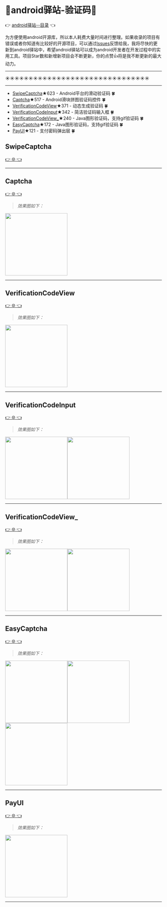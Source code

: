 # :running:android驿站-验证码:running:
:point_right: [android驿站--目录](https://github.com/enChenging/android_posthouse) :point_left: 

为方便使用android开源库，所以本人耗费大量时间进行整理。如果收录的项目有错误或者你知道有比较好的开源项目，可以通过[Issues](https://github.com/enChenging/android_posthouse/issues)反馈给我，我将尽快的更新到android驿站中，希望android驿站可以成为android开发者在开发过程中的实用工具。项目Star数和新增新项目会不断更新，你的点赞:+1:将是我不断更新的最大动力。
 
<HR style="FILTER: progid:DXImageTransform.Microsoft.Shadow(color:#987cb9,direction:145,strength:15)" width="100%" color=#987cb9 SIZE=1>
  
:sunny::sunny::sunny::sunny::sunny::sunny::sunny::sunny::sunny::sunny::sunny::sunny::sunny::sunny::sunny::sunny::sunny::sunny::sunny::sunny::sunny::sunny::sunny::sunny::sunny::sunny::sunny::sunny::sunny::sunny::sunny:
<HR style="FILTER: progid:DXImageTransform.Microsoft.Shadow(color:#987cb9,direction:145,strength:15)" width="100%" color=#987cb9 SIZE=1>


- [SwipeCaptcha](#SwipeCaptcha)★623 - Android平台的滑动验证码 :four_leaf_clover: 
- [Captcha](#Captcha)★517 - Android滑块拼图验证码控件 :four_leaf_clover: 
- [VerificationCodeView](#VerificationCodeView)★371 - 动态生成验证码 :four_leaf_clover: 
- [VerificationCodeInput](#VerificationCodeInput)★342 - 简洁验证码输入框  :four_leaf_clover: 
- [VerificationCodeView_](#VerificationCodeView_)★240 - Java图形验证码，支持gif验证码 :four_leaf_clover: 
- [EasyCaptcha](#EasyCaptcha)★172 - Java图形验证码，支持gif验证码 :four_leaf_clover: 
- [PayUI](#PayUI)★121 - 支付密码弹出层 :four_leaf_clover: 


## SwipeCaptcha
[:point_right: :globe_with_meridians: :point_left:](https://github.com/mcxtzhang/SwipeCaptcha) 

<HR style="FILTER: progid:DXImageTransform.Microsoft.Shadow(color:#987cb9,direction:145,strength:15)" width="100%" color=#987cb9 SIZE=1>
  
## Captcha
[:point_right: :globe_with_meridians: :point_left:](https://github.com/luozhanming/Captcha) 
>_效果图如下：_

<img src="https://github.com/luozhanming/Captcha/blob/master/GIF_20180327_113233.gif" width="200">

<HR style="FILTER: progid:DXImageTransform.Microsoft.Shadow(color:#987cb9,direction:145,strength:15)" width="100%" color=#987cb9 SIZE=1>
  
## VerificationCodeView
[:point_right: :globe_with_meridians: :point_left:](https://github.com/Freshman111/VerificationCodeView) 
>_效果图如下：_

<img src="https://github.com/Freshman111/VerificationCodeView/blob/master/art/verifycode.gif" width="200">

<HR style="FILTER: progid:DXImageTransform.Microsoft.Shadow(color:#987cb9,direction:145,strength:15)" width="100%" color=#987cb9 SIZE=1>
  
## VerificationCodeInput
[:point_right: :globe_with_meridians: :point_left:](https://github.com/liuguangli/VerificationCodeInput) 
>_效果图如下：_

<img src="https://github.com/liuguangli/VerificationCodeInput/blob/master/verification.gif" width="200"><img src="https://github.com/liuguangli/VerificationCodeInput/blob/master/verification1.gif" width="200">

<HR style="FILTER: progid:DXImageTransform.Microsoft.Shadow(color:#987cb9,direction:145,strength:15)" width="100%" color=#987cb9 SIZE=1>
  
## VerificationCodeView_
[:point_right: :globe_with_meridians: :point_left:](https://github.com/JackTuoTuo/VerificationCodeView) 
>_效果图如下：_

<img src="https://github.com/JackTuoTuo/VerificationCodeView/blob/master/GIF.gif" width="200"><img src="https://github.com/JackTuoTuo/VerificationCodeView/blob/master/GIF2.gif" width="200">

<HR style="FILTER: progid:DXImageTransform.Microsoft.Shadow(color:#987cb9,direction:145,strength:15)" width="100%" color=#987cb9 SIZE=1>
  
## EasyCaptcha
[:point_right: :globe_with_meridians: :point_left:](https://github.com/whvcse/EasyCaptcha) 
>_效果图如下：_

<img src="https://ws1.sinaimg.cn/large/006a7GCKly1ftpd30vgc2g303m01c0st.jpg" width="200"><img src="https://ws1.sinaimg.cn/large/006a7GCKly1ftpd22ixh9g303m01c3yj.jpg" width="200"><img src="https://ws1.sinaimg.cn/large/006a7GCKly1ftpd2k0gjug303m01ct8t.jpg" width="200">

<HR style="FILTER: progid:DXImageTransform.Microsoft.Shadow(color:#987cb9,direction:145,strength:15)" width="100%" color=#987cb9 SIZE=1>
  
## PayUI
[:point_right: :globe_with_meridians: :point_left:](https://github.com/a5533348/PayUI) 
>_效果图如下：_

<img src="https://user-gold-cdn.xitu.io/2017/4/24/0d7f90c1447ecf0f54180a9c76917502.gif" width="200">

<HR style="FILTER: progid:DXImageTransform.Microsoft.Shadow(color:#987cb9,direction:145,strength:15)" width="100%" color=#987cb9 SIZE=1>

